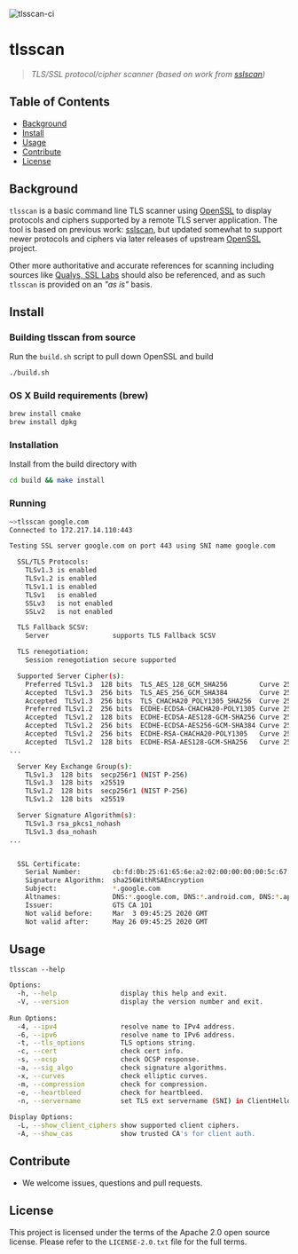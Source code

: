 ![tlsscan-ci](https://github.com/edgioinc/tlsscan/workflows/tlsscan-ci/badge.svg)

# tlsscan
> _TLS/SSL protocol/cipher scanner (based on work from [sslscan](https://github.com/rbsec/sslscan))_


## Table of Contents

- [Background](#background)
- [Install](#install)
- [Usage](#usage)
- [Contribute](#contribute)
- [License](#license)


## Background
`tlsscan` is a basic command line TLS scanner using [OpenSSL](https://www.openssl.org/) to display protocols and ciphers supported by a remote TLS server application.  The tool is based on previous work: [sslscan](https://github.com/rbsec/sslscan), but updated somewhat to support newer protocols and ciphers via later releases of upstream [OpenSSL](https://www.openssl.org/) project.

Other more authoritative and accurate references for scanning including sources like [Qualys, SSL Labs](https://www.ssllabs.com/ssltest/) should also be referenced, and as such `tlsscan` is provided on an _"as is"_ basis.


## Install

### Building tlsscan from source

Run the `build.sh` script to pull down OpenSSL and build
```sh
./build.sh
```

### OS X Build requirements (brew)
```bash
brew install cmake
brew install dpkg
```

### Installation
Install from the build directory with
```sh
cd build && make install
```

### Running

```sh
~>tlsscan google.com
Connected to 172.217.14.110:443

Testing SSL server google.com on port 443 using SNI name google.com

  SSL/TLS Protocols:
    TLSv1.3 is enabled
    TLSv1.2 is enabled
    TLSv1.1 is enabled
    TLSv1   is enabled
    SSLv3   is not enabled
    SSLv2   is not enabled

  TLS Fallback SCSV:
    Server                supports TLS Fallback SCSV

  TLS renegotiation:
    Session renegotiation secure supported

  Supported Server Cipher(s):
    Preferred TLSv1.3  128 bits  TLS_AES_128_GCM_SHA256        Curve 25519 DHE 253
    Accepted  TLSv1.3  256 bits  TLS_AES_256_GCM_SHA384        Curve 25519 DHE 253
    Accepted  TLSv1.3  256 bits  TLS_CHACHA20_POLY1305_SHA256  Curve 25519 DHE 253
    Preferred TLSv1.2  256 bits  ECDHE-ECDSA-CHACHA20-POLY1305 Curve 25519 DHE 253
    Accepted  TLSv1.2  128 bits  ECDHE-ECDSA-AES128-GCM-SHA256 Curve 25519 DHE 253
    Accepted  TLSv1.2  256 bits  ECDHE-ECDSA-AES256-GCM-SHA384 Curve 25519 DHE 253
    Accepted  TLSv1.2  256 bits  ECDHE-RSA-CHACHA20-POLY1305   Curve 25519 DHE 253
    Accepted  TLSv1.2  128 bits  ECDHE-RSA-AES128-GCM-SHA256   Curve 25519 DHE 253
...             

  Server Key Exchange Group(s):
    TLSv1.3  128 bits  secp256r1 (NIST P-256)
    TLSv1.3  128 bits  x25519
    TLSv1.2  128 bits  secp256r1 (NIST P-256)
    TLSv1.2  128 bits  x25519

  Server Signature Algorithm(s):
    TLSv1.3 rsa_pkcs1_nohash
    TLSv1.3 dsa_nohash
...


  SSL Certificate:
    Serial Number:        cb:fd:0b:25:61:65:6e:a2:02:00:00:00:00:5c:67:5c
    Signature Algorithm:  sha256WithRSAEncryption
    Subject:              *.google.com
    Altnames:             DNS:*.google.com, DNS:*.android.com, DNS:*.appengine.google.com, DNS:*.cloud.google.com, DNS:*.crowdsource.google.com, DNS:*.g.co, ...
    Issuer:               GTS CA 1O1
    Not valid before:     Mar  3 09:45:25 2020 GMT
    Not valid after:      May 26 09:45:25 2020 GMT
```


## Usage
`tlsscan --help`

```sh
Options:
  -h, --help                display this help and exit.
  -V, --version             display the version number and exit.
  
Run Options:
  -4, --ipv4                resolve name to IPv4 address.
  -6, --ipv6                resolve name to IPv6 address.
  -t, --tls_options         TLS options string.
  -c, --cert                check cert info.
  -s, --ocsp                check OCSP response.
  -a, --sig_algo            check signature algorithms.
  -x, --curves              check elliptic curves.
  -m, --compression         check for compression.
  -e, --heartbleed          check for heartbleed.
  -n, --servername          set TLS ext servername (SNI) in ClientHello.
  
Display Options:
  -L, --show_client_ciphers show supported client ciphers.
  -A, --show_cas            show trusted CA's for client auth.

```

## Contribute

- We welcome issues, questions and pull requests.


## License

This project is licensed under the terms of the Apache 2.0 open source license. Please refer to the `LICENSE-2.0.txt` file for the full terms.
